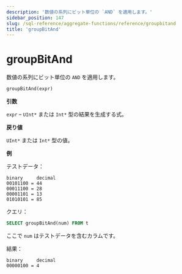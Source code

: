 ```yaml
---
description: '数値の系列にビット単位の `AND` を適用します。'
sidebar_position: 147
slug: /sql-reference/aggregate-functions/reference/groupbitand
title: 'groupBitAnd'
---
```



# groupBitAnd

数値の系列にビット単位の `AND` を適用します。

```sql
groupBitAnd(expr)
```

**引数**

`expr` – `UInt*` または `Int*` 型の結果を生成する式。

**戻り値**

`UInt*` または `Int*` 型の値。

**例**

テストデータ：

```text
binary     decimal
00101100 = 44
00011100 = 28
00001101 = 13
01010101 = 85
```

クエリ：

```sql
SELECT groupBitAnd(num) FROM t
```

ここで `num` はテストデータを含むカラムです。

結果：

```text
binary     decimal
00000100 = 4
```

